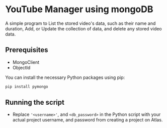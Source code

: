 # YouTube Manager using mongoDB

A simple program to List the stored video's data, such as their name and duration, Add, or Update the collection of data, and delete any stored video data.

## Prerequisites

- MongoClient
- ObjectId
  
You can install the necessary Python packages using pip:

```bash
pip install pymongo
```

## Running the script
-  Replace `'<username>'`, and `<db_password>` in the Python script with your actual project username, and password from creating a project on Atlas.

